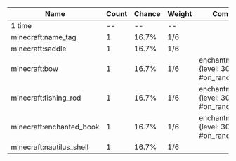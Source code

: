 | Name                     | Count | Chance | Weight | Comment                                    |
| ------------------------ | ----- | ------ | ------ | ------------------------------------------ |
| 1 time                   |    -- |     -- |     -- |                                            |
| minecraft:name_tag       |     1 |  16.7% |    1/6 |                                            |
| minecraft:saddle         |     1 |  16.7% |    1/6 |                                            |
| minecraft:bow            |     1 |  16.7% |    1/6 | enchantments: {level: 30, #on_random_loot} |
| minecraft:fishing_rod    |     1 |  16.7% |    1/6 | enchantments: {level: 30, #on_random_loot} |
| minecraft:enchanted_book |     1 |  16.7% |    1/6 | enchantments: {level: 30, #on_random_loot} |
| minecraft:nautilus_shell |     1 |  16.7% |    1/6 |                                            |